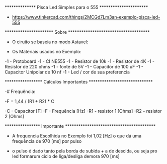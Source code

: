 ************** Pisca Led Simples para o 555 **********************

- https://www.tinkercad.com/things/2MCGd7Lm3an-exemplo-pisca-led-555

********************** Sobre *************************************

- O ciruito se baseia no modo Astavel:

- Os Materiais usados no Exemplo:

-1 - Protoboard
-1 - CI NE555
-1 - Resistor de 10k
-1 - Resistor de 4K 
-1 - Resistor de 220 ohms
-1 - fonte de 5V
-1 - Capacitor de 100 uF
-1 - Capacitor Unipolar de 10 nf
-1 - Led / cor de sua preferencia

***************** Cálculos Importantes *****************************


-# Frequência:

-F = 1,44 / (R1 + R2) * C 

-C - Capacitor  [F]
-F - Frequência [Hz] 
-R1 - resistor 1 [Ohms] 
-R2 - resistor 2 [Ohms] 

**************** Importante *****************************************

- A frequencia Escolhida no Exemplo foi 1,02 [Hz]
o que dá uma frequência de 970 [ms] por pulso

- o pulso é dado tanto pela borda de subida + a de descida,
ou seja pro led formarum ciclo de liga/desliga demora 970 [ms]

